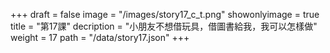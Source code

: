 +++
draft = false 
image = "/images/story17_c_t.png" 
showonlyimage = true 
title = "第17課" 
decription = "小朋友不想借玩具，借圖書給我，我可以怎樣做"
weight = 17 
path = "/data/story17.json" 
+++
